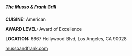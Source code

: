 <h5><a href="https://mussoandfrank.com/" target="_blank">The Musso & Frank Grill</a></h5>

**CUISINE:** American

**AWARD LEVEL:** Award of Excellence

**LOCATION:** 6667 Hollywood Blvd, Los Angeles, CA 90028

<a href="https://mussoandfrank.com/" target="_blank">mussoandfrank.com</a>
